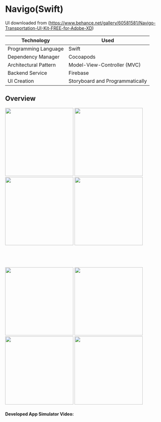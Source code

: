 # Navigo(Swift)
UI downloaded from (https://www.behance.net/gallery/60581581/Navigo-Transportation-UI-Kit-FREE-for-Adobe-XD)

Technology   |  Used
------------ | -------------
Programming Language | Swift 
Dependency Manager | Cocoapods 
Architectural Pattern | Model-View-Controller (MVC)
Backend Service | Firebase 
UI Creation | Storyboard and Programmatically

## Overview

<p float="left">
<img src="https://raw.githubusercontent.com/kazimunshimun/iOS-app-Practice-Swift-/master/Navigo/Screenshots/sidebar.png" width="220">
<img src="https://raw.githubusercontent.com/kazimunshimun/iOS-app-Practice-Swift-/master/Navigo/Screenshots/navigo_nearby.png" width="220">
<img src="https://raw.githubusercontent.com/kazimunshimun/iOS-app-Practice-Swift-/master/Navigo/Screenshots/navigo_trips.png" width="220">
<img src="https://raw.githubusercontent.com/kazimunshimun/iOS-app-Practice-Swift-/master/Navigo/Screenshots/navigo_profile.png" width="220">
</p>
<p><img height="40"></p>
<p float="left">
<img src="https://raw.githubusercontent.com/kazimunshimun/iOS-app-Practice-Swift-/master/Navigo/Screenshots/menu_overview.gif" width="220">
<img src="https://raw.githubusercontent.com/kazimunshimun/iOS-app-Practice-Swift-/master/Navigo/Screenshots/search.gif" width="220">
<img src="https://raw.githubusercontent.com/kazimunshimun/iOS-app-Practice-Swift-/master/Navigo/Screenshots/total.gif" width="220">
<img src="https://raw.githubusercontent.com/kazimunshimun/iOS-app-Practice-Swift-/master/Navigo/Screenshots/booking.gif" width="220">
</p>

#### Developed App Simulator Video:

<!--[![Navigo video](http://img.youtube.com/vi/v3i8oToZQUA/0.jpg)](http://www.youtube.com/watch?v=v3i8oToZQUA)-->
